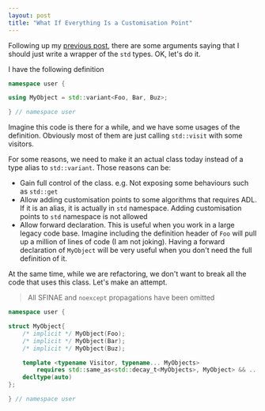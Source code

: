 ```yaml
---
layout: post
title: "What If Everything Is a Customisation Point"
---
```


Following up my [previous post](https://huixie90.github.io/Cutomisation-Point/), there are some arguments saying that I should just write a wrapper of the `std` types. OK, let's do it.

I have the following definition

```cpp
namespace user {

using MyObject = std::variant<Foo, Bar, Buz>;

} // namespace user
```

Imagine this code is there for a while, and we have some usages of the definition. Obviously most of them are just calling `std::visit` with some visitors.

For some reasons, we need to make it an actual class today instead of a type alias to `std::variant`. Those reasons can be:

- Gain full control of the class. e.g. Not exposing some behaviours such as `std::get`
- Allow adding customisation points to some algorithms that requires ADL. If it is an alias, it is actually in `std` namespace. Adding customisation points to `std` namespace is not allowed
- Allow forward declaration. This is useful when you work in a large legacy code base. Imagine including the definition header of `Foo` will pull up a million of lines of code (I am not joking). Having a forward declaration of `MyObject` will be very useful when you don't need the full definition of it.

At the same time, while we are refactoring, we don't want to break all the code that uses this class. Let's make an attempt.

> All SFINAE and `noexcept` propagations have been omitted

```cpp
namespace user {

struct MyObject{
    /* implicit */ MyObject(Foo);
    /* implicit */ MyObject(Bar);
    /* implicit */ MyObject(Buz);

    template <typename Visitor, typename... MyObjects>
        requires std::same_as<std::decay_t<MyObjects>, MyObject> && ...
    decltype(auto) 
};

} // namespace user
```
